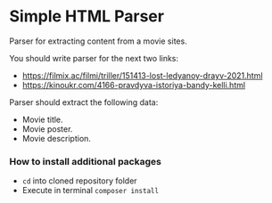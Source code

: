 # Simple HTML Parser

Parser for extracting content from a movie sites.

You should write parser for the next two links:
* https://filmix.ac/filmi/triller/151413-lost-ledyanoy-drayv-2021.html
* https://kinoukr.com/4166-pravdyva-istoriya-bandy-kelli.html

Parser should extract the following data:
* Movie title.
* Movie poster.
* Movie description.

### How to install additional packages
* `cd` into cloned repository folder
* Execute in terminal `composer install`
